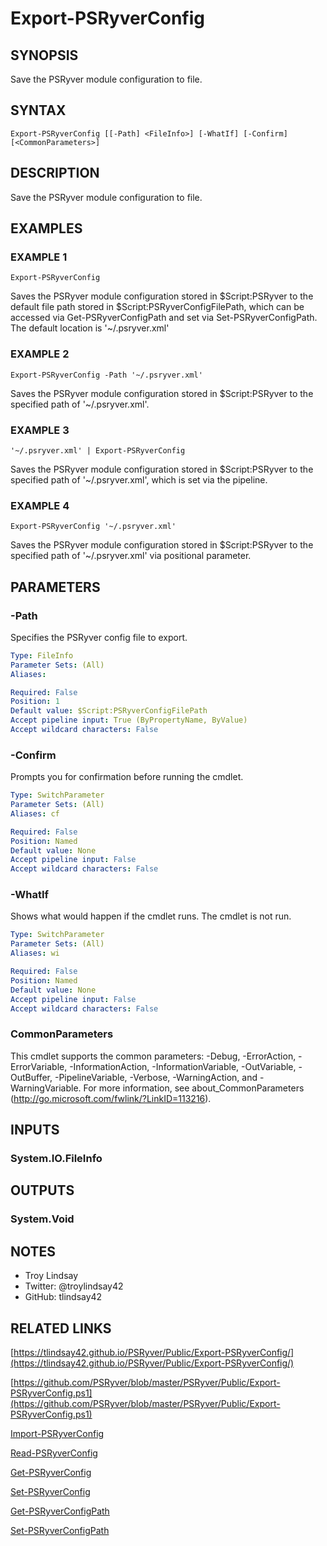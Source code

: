 # Export-PSRyverConfig

## SYNOPSIS
Save the PSRyver module configuration to file.

## SYNTAX

```
Export-PSRyverConfig [[-Path] <FileInfo>] [-WhatIf] [-Confirm] [<CommonParameters>]
```

## DESCRIPTION
Save the PSRyver module configuration to file.

## EXAMPLES

### EXAMPLE 1
```
Export-PSRyverConfig
```

Saves the PSRyver module configuration stored in $Script:PSRyver to the default
file path stored in $Script:PSRyverConfigFilePath, which can be accessed via
Get-PSRyverConfigPath and set via Set-PSRyverConfigPath. 
The default location
is '~/.psryver.xml'

### EXAMPLE 2
```
Export-PSRyverConfig -Path '~/.psryver.xml'
```

Saves the PSRyver module configuration stored in $Script:PSRyver to the
specified path of '~/.psryver.xml'.

### EXAMPLE 3
```
'~/.psryver.xml' | Export-PSRyverConfig
```

Saves the PSRyver module configuration stored in $Script:PSRyver to the
specified path of '~/.psryver.xml', which is set via the pipeline.

### EXAMPLE 4
```
Export-PSRyverConfig '~/.psryver.xml'
```

Saves the PSRyver module configuration stored in $Script:PSRyver to the
specified path of '~/.psryver.xml' via positional parameter.

## PARAMETERS

### -Path
Specifies the PSRyver config file to export.

```yaml
Type: FileInfo
Parameter Sets: (All)
Aliases:

Required: False
Position: 1
Default value: $Script:PSRyverConfigFilePath
Accept pipeline input: True (ByPropertyName, ByValue)
Accept wildcard characters: False
```

### -Confirm
Prompts you for confirmation before running the cmdlet.

```yaml
Type: SwitchParameter
Parameter Sets: (All)
Aliases: cf

Required: False
Position: Named
Default value: None
Accept pipeline input: False
Accept wildcard characters: False
```

### -WhatIf
Shows what would happen if the cmdlet runs.
The cmdlet is not run.

```yaml
Type: SwitchParameter
Parameter Sets: (All)
Aliases: wi

Required: False
Position: Named
Default value: None
Accept pipeline input: False
Accept wildcard characters: False
```

### CommonParameters
This cmdlet supports the common parameters: -Debug, -ErrorAction, -ErrorVariable, -InformationAction, -InformationVariable, -OutVariable, -OutBuffer, -PipelineVariable, -Verbose, -WarningAction, and -WarningVariable.
For more information, see about_CommonParameters (http://go.microsoft.com/fwlink/?LinkID=113216).

## INPUTS

### System.IO.FileInfo

## OUTPUTS

### System.Void

## NOTES
- Troy Lindsay
- Twitter: @troylindsay42
- GitHub: tlindsay42

## RELATED LINKS

[https://tlindsay42.github.io/PSRyver/Public/Export-PSRyverConfig/](https://tlindsay42.github.io/PSRyver/Public/Export-PSRyverConfig/)

[https://github.com/PSRyver/blob/master/PSRyver/Public/Export-PSRyverConfig.ps1](https://github.com/PSRyver/blob/master/PSRyver/Public/Export-PSRyverConfig.ps1)

[Import-PSRyverConfig]()

[Read-PSRyverConfig]()

[Get-PSRyverConfig]()

[Set-PSRyverConfig]()

[Get-PSRyverConfigPath]()

[Set-PSRyverConfigPath]()

